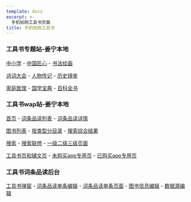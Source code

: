 ```yaml
---
template: docs
excerpt: >-
  手机知网工具书页面
title: 手机知网工具书
---
```


### 工具书专题站-姜宁本地

[中小学](http://192.168.51.133:3030/dict/topic/zxx.html) -
[中国匠心](http://192.168.51.133:3030/dict/topic/zgjx.html) -
[书法绘画](http://192.168.51.133:3030/dict/topic/sfhh.html)

[诗词大会](http://192.168.51.133:3030/dict/topic/scdh.html) -
[人物传记](http://192.168.51.133:3030/dict/topic/rwzj.html) -
[历史镜鉴](http://192.168.51.133:3030/dict/topic/lsjj.html)

[家庭医馆](http://192.168.51.133:3030/dict/topic/jtyg.html) -
[国学宝典](http://192.168.51.133:3030/dict/topic/gxbd.html) -
[百科全书](http://192.168.51.133:3030/dict/topic/bkqs.html)

### 工具书wap站-姜宁本地

[首页](http://192.168.51.133:3030/dict/index) -
[词条品读列表](http://192.168.51.133:3030/static/CiTiaoPinDuContentList) -
[词条品读详情](http://192.168.51.133:3030/static/CiTiaoPinDuDetail)

[图书列表](http://192.168.51.133:3030/static/BookList) -
[按类型分目录](http://192.168.51.133:3030/static/mlcontent) -
[搜索综合结果](http://192.168.51.133:3030/static/search-zonghe)

[搜索](http://192.168.51.133:3030/static/search) -
[搜索联想](http://192.168.51.133:3030/static/search-guess) -
[一级二级三级页面](http://192.168.51.133:3030/static/erjiList)

[工具书页和辅文页](http://192.168.51.133:3030/static/tool-page) -
[未购买app专用页](http://192.168.51.133:3030/static/weigoumai) -
[已购买app专用页](http://192.168.51.133:3030/static/yigoumai)

### 工具书词条品读后台
[工具书弹窗](http://jn9.coding.me/cnki-xueke/%E5%B7%A5%E5%85%B7%E4%B9%A6-%E5%BC%B9%E7%AA%97.html) -
[词条品读单条编辑](http://jn9.coding.me/cnki-xueke/%E5%B7%A5%E5%85%B7%E4%B9%A6-%E8%AF%8D%E6%9D%A1%E5%93%81%E8%AF%BB%E5%8D%95%E6%9D%A1%E7%BC%96%E8%BE%91.html) -
[词条品读单条页面](http://jn9.coding.me/cnki-xueke/%E5%B7%A5%E5%85%B7%E4%B9%A6-%E8%AF%8D%E6%9D%A1%E5%93%81%E8%AF%BB%E5%8D%95%E6%9D%A1%E9%A1%B5%E9%9D%A2.html) -
[图书信息编辑](http://jn9.coding.me/cnki-xueke/%E5%B7%A5%E5%85%B7%E4%B9%A6-%E5%9B%BE%E4%B9%A6%E4%BF%A1%E6%81%AF%E7%BC%96%E8%BE%91.html) -
[数据源编辑](http://jn9.coding.me/cnki-xueke/%E5%B7%A5%E5%85%B7%E4%B9%A6-%E6%95%B0%E6%8D%AE%E6%BA%90.html)

